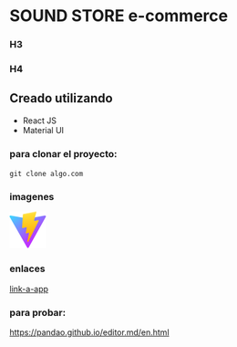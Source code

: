 # SOUND STORE e-commerce

### H3

### H4

## Creado utilizando

- React JS
- Material UI

### para clonar el proyecto:

```
git clone algo.com
```

### imagenes

![](/public/vite.svg)

### enlaces

[link-a-app](www.google.com)

### para probar:

https://pandao.github.io/editor.md/en.html
